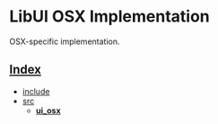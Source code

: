 # LibUI OSX Implementation

OSX-specific implementation.

## [Index](../../README.md)

- [include](../../include/README.md)
- [src](../README.md)
  - **[ui_osx](../ui_osx/README.md)**
